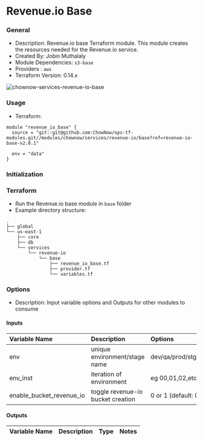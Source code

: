 # Revenue.io Base

### General

* Description: Revenue.io base Terraform module. This module creates the resources needed for the Revenue.io service.
* Created By: Jobin Muthalaly
* Module Dependencies: `s3-base`
* Providers : `aws`
* Terraform Version: 0.14.x

![chownow-services-revenue-io-base](https://github.com/ChowNow/ops-tf-modules/workflows/chownow-services-revenue-io-base/badge.svg)

### Usage

* Terraform:

```hcl
module "revenue_io_base" {
  source = "git::git@github.com:ChowNow/ops-tf-modules.git//modules/chownow/services/revenue-io/base?ref=revenue-io-base-v2.0.1"

  env = "data"
}
```



### Initialization

### Terraform

* Run the Revenue.io base module in `base` folder
* Example directory structure:
```
.
├── global
└── us-east-1
    ├── core
    ├── db
    └── services
        └── revenue-io
            └── base
                ├── revenue_io_base.tf
                ├── provider.tf
                └── variables.tf
```

### Options

* Description: Input variable options and Outputs for other modules to consume

#### Inputs

| Variable Name                 | Description                             | Options                  |  Type  | Required? | Notes          |
| :---------------------------- | :----------------------------           | :----------------------- | :----: | :-------: | :------------- |
| env                           | unique environment/stage name           | dev/qa/prod/stg/uat/data | string |    Yes    | N/A            |
| env_inst                      | iteration of environment                | eg 00,01,02,etc          | string |    No     | N/A            |
| enable_bucket_revenue_io      | toggle revenue-io bucket creation       | 0 or 1 (default: 0)      | int    |    Yes    | N/A            |


#### Outputs

| Variable Name | Description | Type  | Notes |
| :------------ | :---------- | :---: | :---- |


